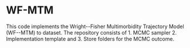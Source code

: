 # WF-MTM

This code implements the Wright--Fisher Multimorbidity Trajectory Model (WF--MTM) to dataset.
The repository consists of 1. MCMC sampler 2. Implementation template and 3. Store folders for the MCMC outcome.
